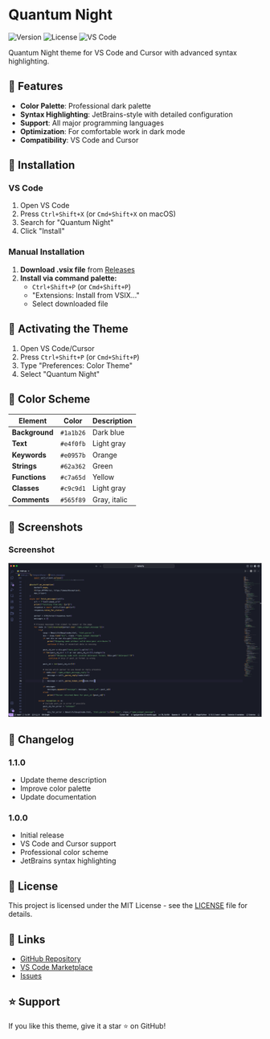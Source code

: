 # Quantum Night

![Version](https://img.shields.io/badge/version-1.2.0-blue.svg)
![License](https://img.shields.io/badge/license-MIT-green.svg)
![VS Code](https://img.shields.io/badge/VS%20Code-1.74.0+-blue.svg)

Quantum Night theme for VS Code and Cursor with advanced syntax highlighting.

## 🎨 Features

- **Color Palette**: Professional dark palette
- **Syntax Highlighting**: JetBrains-style with detailed configuration
- **Support**: All major programming languages
- **Optimization**: For comfortable work in dark mode
- **Compatibility**: VS Code and Cursor

## 🚀 Installation

### VS Code

1. Open VS Code
2. Press `Ctrl+Shift+X` (or `Cmd+Shift+X` on macOS)
3. Search for "Quantum Night"
4. Click "Install"

### Manual Installation

1. **Download .vsix file** from [Releases](https://github.com/NGdust/quantum-night/releases)
2. **Install via command palette:**
   - `Ctrl+Shift+P` (or `Cmd+Shift+P`)
   - "Extensions: Install from VSIX..."
   - Select downloaded file

## 🎯 Activating the Theme

1. Open VS Code/Cursor
2. Press `Ctrl+Shift+P` (or `Cmd+Shift+P`)
3. Type "Preferences: Color Theme"
4. Select "Quantum Night"

## 🎨 Color Scheme

| Element | Color | Description |
|---------|-------|-------------|
| **Background** | `#1a1b26` | Dark blue |
| **Text** | `#e4f0fb` | Light gray |
| **Keywords** | `#e0957b` | Orange |
| **Strings** | `#62a362` | Green |
| **Functions** | `#c7a65d` | Yellow |
| **Classes** | `#c9c9d1` | Light gray |
| **Comments** | `#565f89` | Gray, italic |

## 📸 Screenshots

### Screenshot
![Quantum Night Theme](assets/image.png)

## 📝 Changelog

### 1.1.0
- Update theme description
- Improve color palette
- Update documentation

### 1.0.0
- Initial release
- VS Code and Cursor support
- Professional color scheme
- JetBrains syntax highlighting

## 📄 License

This project is licensed under the MIT License - see the [LICENSE](LICENSE) file for details.

## 🔗 Links

- [GitHub Repository](https://github.com/NGdust/quantum-night)
- [VS Code Marketplace](https://marketplace.visualstudio.com/items?itemName=NGdust.quantum-night)
- [Issues](https://github.com/NGdust/quantum-night/issues)

## ⭐ Support

If you like this theme, give it a star ⭐ on GitHub!

